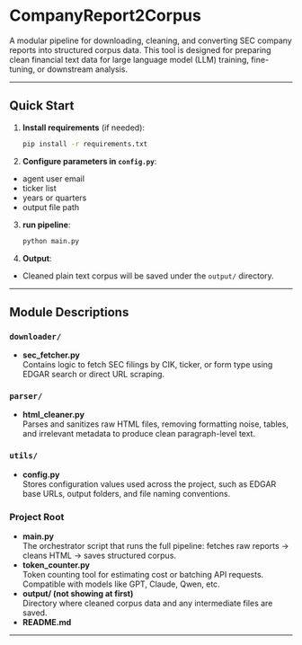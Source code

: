 # CompanyReport2Corpus

A modular pipeline for downloading, cleaning, and converting SEC company reports into structured corpus data. This tool is designed for preparing clean financial text data for large language model (LLM) training, fine-tuning, or downstream analysis.

---

## Quick Start

1. **Install requirements** (if needed):
   ```bash
   pip install -r requirements.txt 
    ```

2.	**Configure parameters in `config.py`**:
-   agent user email
-	ticker list
-	years or quarters
-	output file path


3.  **run pipeline**:
    ```bash
    python main.py
    ```
    
4.	**Output**:
-	Cleaned plain text corpus will be saved under the `output/` directory.
    

---

## Module Descriptions

### `downloader/`
- **sec_fetcher.py**  
  Contains logic to fetch SEC filings by CIK, ticker, or form type using EDGAR search or direct URL scraping.

### `parser/`
- **html_cleaner.py**  
  Parses and sanitizes raw HTML files, removing formatting noise, tables, and irrelevant metadata to produce clean paragraph-level text.

### `utils/`
- **config.py**  
  Stores configuration values used across the project, such as EDGAR base URLs, output folders, and file naming conventions.

### Project Root
- **main.py**  
  The orchestrator script that runs the full pipeline: fetches raw reports → cleans HTML → saves structured corpus.
- **token_counter.py**  
  Token counting tool for estimating cost or batching API requests. Compatible with models like GPT, Claude, Qwen, etc.
- **output/ (not showing at first)**  
  Directory where cleaned corpus data and any intermediate files are saved.
- **README.md**

---